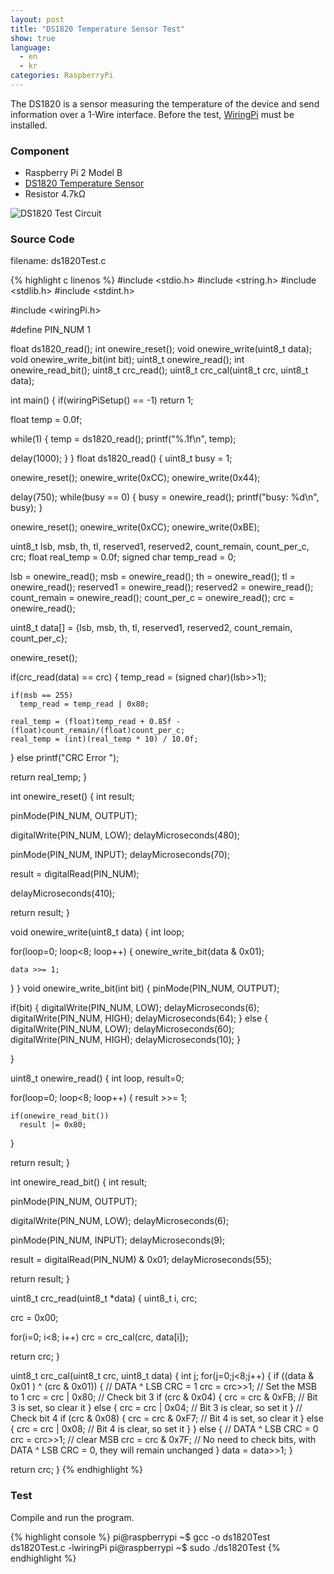 ```yaml
---
layout: post
title: "DS1820 Temperature Sensor Test"
show: true
language:
  - en
  - kr
categories: RaspberryPi
---
```

The DS1820 is a sensor measuring the temperature of the device and send information over a 1-Wire interface. Before the test, [WiringPi]({{site.url}}/raspberrypi/2016/05/20/wiringPi-installation-en.html) must be installed.

### Component

* Raspberry Pi 2 Model B
* [DS1820 Temperature Sensor](http://www.micropik.com/PDF/ds1820.pdf)
* Resistor 4.7kΩ

![DS1820 Test Circuit]({{site.url}}/images/rpi_ds1820_test.png)

### Source Code

filename: ds1820Test.c

{% highlight c linenos %}
#include <stdio.h>
#include <string.h>
#include <stdlib.h>
#include <stdint.h>

#include <wiringPi.h>

#define PIN_NUM 1

float ds1820_read();
int onewire_reset();
void onewire_write(uint8_t data);
void onewire_write_bit(int bit);
uint8_t onewire_read();
int onewire_read_bit();
uint8_t crc_read();
uint8_t crc_cal(uint8_t crc, uint8_t data);

int main()
{
  if(wiringPiSetup() == -1)
    return 1;

  float temp = 0.0f;

  while(1)
  {
    temp = ds1820_read();
    printf("%.1f\n", temp);

   delay(1000);
  }
}
float ds1820_read()
{
  uint8_t busy = 1;

  onewire_reset();
  onewire_write(0xCC);
  onewire_write(0x44);

  delay(750);
  while(busy == 0)
  {
    busy = onewire_read();
    printf("busy: %d\n", busy);
  }

  onewire_reset();
  onewire_write(0xCC);
  onewire_write(0xBE);

  uint8_t lsb, msb, th, tl, reserved1, reserved2, count_remain, count_per_c, crc;
  float real_temp = 0.0f;
  signed char temp_read = 0;

  lsb = onewire_read();
  msb = onewire_read();
  th = onewire_read();
  tl = onewire_read();
  reserved1 = onewire_read();
  reserved2 = onewire_read();
  count_remain = onewire_read();
  count_per_c = onewire_read();
  crc = onewire_read();

  uint8_t data[] = {lsb, msb, th, tl, reserved1, reserved2, count_remain, count_per_c};

  onewire_reset();

  if(crc_read(data) == crc)
  {
    temp_read = (signed char)(lsb>>1);

    if(msb == 255)
      temp_read = temp_read | 0x80;

    real_temp = (float)temp_read + 0.85f - (float)count_remain/(float)count_per_c;
    real_temp = (int)(real_temp * 10) / 10.0f;
  }
  else
    printf("CRC Error  ");

  return real_temp;
}

int onewire_reset()
{
  int result;

  pinMode(PIN_NUM, OUTPUT);

  digitalWrite(PIN_NUM, LOW);
  delayMicroseconds(480);

  pinMode(PIN_NUM, INPUT);
  delayMicroseconds(70);

  result = digitalRead(PIN_NUM);

  delayMicroseconds(410);

  return result;
}

void onewire_write(uint8_t data)
{
  int loop;

  for(loop=0; loop<8; loop++)
  {
    onewire_write_bit(data & 0x01);

    data >>= 1;
  }
}
void onewire_write_bit(int bit)
{
  pinMode(PIN_NUM, OUTPUT);

  if(bit)
  {
    digitalWrite(PIN_NUM, LOW);
    delayMicroseconds(6);
    digitalWrite(PIN_NUM, HIGH);
    delayMicroseconds(64);
  }
  else
  {
    digitalWrite(PIN_NUM, LOW);
    delayMicroseconds(60);
    digitalWrite(PIN_NUM, HIGH);
    delayMicroseconds(10);
  }

}

uint8_t onewire_read()
{
  int loop, result=0;

  for(loop=0; loop<8; loop++)
  {
    result >>= 1;

    if(onewire_read_bit())
      result |= 0x80;
  }

  return result;
}

int onewire_read_bit()
{
  int result;

  pinMode(PIN_NUM, OUTPUT);

  digitalWrite(PIN_NUM, LOW);
  delayMicroseconds(6);

  pinMode(PIN_NUM, INPUT);
  delayMicroseconds(9);

  result = digitalRead(PIN_NUM) & 0x01;
  delayMicroseconds(55);

  return result;
}

uint8_t crc_read(uint8_t *data)
{
 uint8_t i, crc;

 crc = 0x00;

 for(i=0; i<8; i++)
  crc = crc_cal(crc, data[i]);

 return crc;
}

uint8_t crc_cal(uint8_t crc, uint8_t data)
{
  int j;
  for(j=0;j<8;j++) {
      if ((data & 0x01 ) ^ (crc & 0x01)) {
	  // DATA ^ LSB CRC = 1
	  crc = crc>>1;
	  // Set the MSB to 1
	  crc = crc | 0x80;
	  // Check bit 3
	  if (crc & 0x04) {
	      crc = crc & 0xFB; // Bit 3 is set, so clear it
	  } else {
	      crc = crc | 0x04; // Bit 3 is clear, so set it
	  }
	  // Check bit 4
	  if (crc & 0x08) {
	      crc = crc & 0xF7; // Bit 4 is set, so clear it
	  } else {
	      crc = crc | 0x08; // Bit 4 is clear, so set it
	  }
      } else {
	  // DATA ^ LSB CRC = 0
	  crc = crc>>1;
	  // clear MSB
	  crc = crc & 0x7F;
	  // No need to check bits, with DATA ^ LSB CRC = 0, they will remain unchanged
      }
      data = data>>1;
  }

  return crc;
}
{% endhighlight %}

### Test

Compile and run the program.

{% highlight console %}
pi@raspberrypi ~$ gcc -o ds1820Test ds1820Test.c -lwiringPi
pi@raspberrypi ~$ sudo ./ds1820Test
{% endhighlight %}
